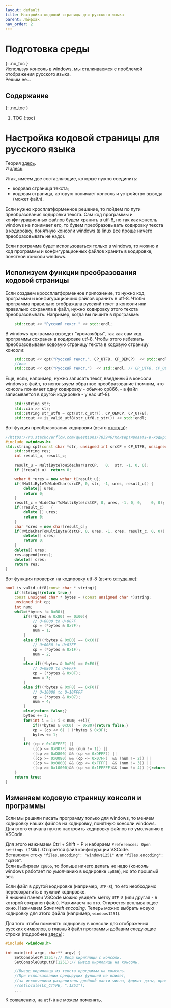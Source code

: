 ```yaml
---
layout: default
title: Настройка кодовой страницы для русского языка
parent: Лайфхак
nav_order: 2
---
```

# Подготовка среды
{: .no_toc }  
Используя консоль в windows, мы сталкиваемся с проблемой отображения русского языка.  
Решим ее...  
## Содержание
{: .no_toc }  
1. TOC
{:toc}
# Настройка кодовой страницы для русского языка
Теория [здесь](https://www.joelonsoftware.com/2003/10/08/the-absolute-minimum-every-software-developer-absolutely-positively-must-know-about-unicode-and-character-sets-no-excuses/).  
И [здесь](http://www.unn.ru/pages/e-library/vestnik/99999999_West_2011_3%282%29/47.pdf).
  
Итак, имеем две составляющие, которые нужно соединить:  
- кодовая страница текста;  
- кодовая страница, которую понимает консоль и устройство вывода (может файл).  

Если нужно кросплатформенное решение, то пойдем по пути преобразования кодировки текста. Сам код программы и конфигурационных файлов будем хранить в utf-8, но так как консоль windows не понимает его, то будем преобразовывать кодировку текста в кодировку, понятную консоли windows (в linux все проще ничего преобразовывать не надо).  
  
Если программа будет использоваться только в windows, то можно и код программы и конфигурационных файлов хранить в кодировке, понятной консоли windows.
## Исполизуем функции преобразования кодовой страницы
Если создаем кроссплатформенное приложение, то нужно код программы и конфигурационцих файлов хранить в utf-8. Чтобы программа правильно отображала русский текст в консоли или правильно сохраняла в файл, нужно кодировку этого текста преобразовывать. Например, когда вы пишите в программе:  
```c++
    std::cout << "Русский текст." << std::endl;
```
В windows программа выведет "кроказябры", так как сам код программы сохранен в кодировке utf-8. Чтобы этого избежать преобразовываем кодовую страницу текста в кодовую страницу консоли:  
```c++
    std::cout << cpt("Русский текст.", CP_UTF8, CP_OEMCP)  << std::endl;
    //или
    std::cout << cpt("Русский текст.")  << std::endl; // CP_UTF8, CP_OEMCP - по умолчанию
```  
Еще, если, например, нужно записать текст, введенный в консоли windows в файл, то используем обратное преобразование (помним, что консоль понимает одну кодировку - обычно cp866, - а файл записывается в другой кодировке - y нас utf-8).
```c++
    std::string str;
    std::cin >> str;
    std::string str_utf8 = cpt(str.c_str(), CP_OEMCP, CP_UTF8);
    std::cout << is_valid_utf8(str_utf8.c_str()) << std::endl;
```
Вот фукция преобразования кодировки (взято [отсюда](https://ru.stackoverflow.com/questions/783946/Конвертировать-в-кодировку-utf8)):  
```c++
//https://ru.stackoverflow.com/questions/783946/Конвертировать-в-кодировку-utf8
#include <windows.h>
std::string cpt(const char *str, unsigned int srcCP = CP_UTF8, unsigned int dstCP = CP_OEMCP){
	std::string res;	
	int result_u, result_c;

	result_u = MultiByteToWideChar(srcCP,	0,	str, -1, 0,	0);
	if (!result_u)	return 0;

	wchar_t *ures = new wchar_t[result_u];
	if(!MultiByteToWideChar(srcCP, 0, str, -1, ures, result_u))	{
		delete[] ures;
		return 0;
	}
	result_c = WideCharToMultiByte(dstCP, 0, ures, -1, 0, 0,	0, 0);
	if(!result_c)	{
		delete [] ures;
		return 0;
	}
	char *cres = new char[result_c];
	if(!WideCharToMultiByte(dstCP, 0, ures, -1, cres, result_c, 0, 0))	{
		delete[] cres;
		return 0;
	}
	delete[] ures;
	res.append(cres);
	delete[] cres;
	return res;
}
```
Вот функция проверки на кодировку utf-8 (взято [оттуда же](https://ru.stackoverflow.com/questions/783946/Конвертировать-в-кодировку-utf8)):  
```c++
bool is_valid_utf8(const char * string){
    if(!string){return true;}
    const unsigned char * bytes = (const unsigned char *)string;
    unsigned int cp;
    int num;
    while(*bytes != 0x00){
        if((*bytes & 0x80) == 0x00){
            // U+0000 to U+007F 
            cp = (*bytes & 0x7F);
            num = 1;
        }
        else if((*bytes & 0xE0) == 0xC0){
            // U+0080 to U+07FF 
            cp = (*bytes & 0x1F);
            num = 2;
        }
        else if((*bytes & 0xF0) == 0xE0){
            // U+0800 to U+FFFF 
            cp = (*bytes & 0x0F);
            num = 3;
        }
        else if((*bytes & 0xF8) == 0xF0){
            // U+10000 to U+10FFFF 
            cp = (*bytes & 0x07);
            num = 4;
        }
        else{return false;}
        bytes += 1;
        for(int i = 1; i < num; ++i){
            if((*bytes & 0xC0) != 0x80){return false;}
            cp = (cp << 6) | (*bytes & 0x3F);
            bytes += 1;
        }
        if( (cp > 0x10FFFF) ||
            ((cp <= 0x007F) && (num != 1)) || 
            ((cp >= 0xD800) && (cp <= 0xDFFF)) ||
            ((cp >= 0x0080) && (cp <= 0x07FF)  && (num != 2)) ||
            ((cp >= 0x0800) && (cp <= 0xFFFF)  && (num != 3)) ||
            ((cp >= 0x10000)&& (cp <= 0x1FFFFF)&& (num != 4)) ){return false;}
    }
    return true;
}
```
## Изменяем  кодовую страницу консоли и программы
Если мы решили писать программу только для windows, то меняем кодировку наших файлов на кодировку, понятную консоли windows. Для этого сначала нужно настроить кодировку файлов по умолчанию в VSCode.  
  
Для этого нажимаем Ctrl + Shift + P и набираем ```Preferences: Open settings (JSON)```. Откроется файл конфигурации VSCode.  
Вставляем стоку ```"files.encoding": "windows1251"``` или ```"files.encoding": "cp866"```.  
Если выбираем ```cp866```, то больше ничего делать не надо (консоль windows работает по умолчанию в кодировке ```cp866```), но это прошлый век.  
  
Если файл в другой кодировке (например, ```UTF-8```), то его необходимо пересохранить в нужной кодировке.  
В нижней панели VSCode можно увидеть метку ```UTF-8``` (или другая - в которой сохранен файл). Нажимаем на это. Откроется всплывающее окно. Нажимаем *Save with encoding*. Теперь можно выбрать новую кодировку для этого файла (например, ```windows1251```).  
  
Для того чтобы поменять кодировку в консоли для отображения русских символов, в главный файл программы добавим следующие строки (подробнее [здесь](https://code-live.ru/post/cpp-cyrillic-manual/)):
```c++
#include <windows.h>

int main(int argc, char** argv) {
    SetConsoleCP(1251);// Ввод кириллицы с консоли.
    SetConsoleOutputCP(1251);// Вывод кириллицы на консоль.

    //Вывод кириллицы из текста программы на консоль.
    //При использовании предыдущих функций не влияет, 
    //за исключением разделитель дробной части числа, формат даты, времени и пр.
    //setlocale(LC_CTYPE, ".1251"); 
    ...
```
К сожалению, на ```utf-8``` не можем поменять.
  
